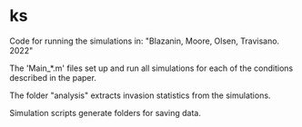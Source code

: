 # ks
Code for running the simulations in:
"Blazanin, Moore, Olsen, Travisano. 2022"

The 'Main_*.m' files set up and run all simulations for each of the conditions described in the paper.

The folder "analysis" extracts invasion statistics from the simulations.

Simulation scripts generate folders for saving data.
